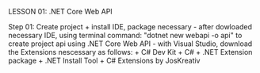 LESSON 01: .NET Core Web API

Step 01: Create project + install IDE, package necessary
    - after dowloaded necessary IDE, using terminal command: "dotnet new webapi -o api" to create project api using .NET Core Web API
    - with Visual Studio, download the Extensions nescessary as follows:
        + C# Dev Kit
        + C#
        + .NET Extension package
        + .NET Install Tool
        + C# Extensions by JosKreativ
